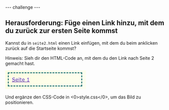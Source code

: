 --- challenge ---

## Herausforderung: Füge einen Link hinzu, mit dem du zurück zur ersten Seite kommst

Kannst du in `seite2.html` einen Link einfügen, mit dem du beim anklicken zurück auf die Startseite kommst?

Hinweis: Sieh dir den HTML-Code an, mit dem du den Link nach Seite 2 gemacht hast.

![screenshot](images/magazine-page1-link.png)

Und ergänze den CSS-Code in <0>style.css</0>, um das Bild zu positionieren.